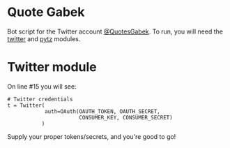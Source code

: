 Quote Gabek
==============

Bot script for the Twitter account [@QuotesGabek](http://twitter.com/QuotesGabek). To run, you will need the [twitter](https://github.com/sixohsix/twitter) and [pytz](http://sourceforge.net/projects/pytz/) modules.

Twitter module
==============

On line #15 you will see:

    # Twitter credentials
    t = Twitter(
                auth=OAuth(OAUTH_TOKEN, OAUTH_SECRET,
                           CONSUMER_KEY, CONSUMER_SECRET)
               )

Supply your proper tokens/secrets, and you're good to go!
